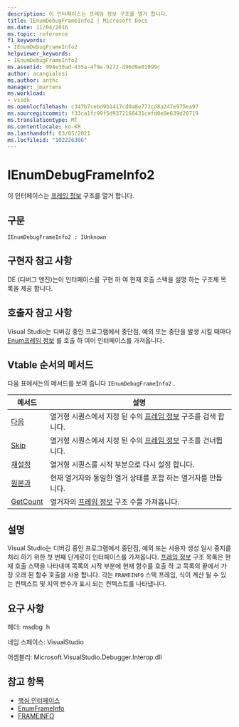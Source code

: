 ```yaml
---
description: 이 인터페이스는 프레임 정보 구조를 열거 합니다.
title: IEnumDebugFrameInfo2 | Microsoft Docs
ms.date: 11/04/2016
ms.topic: reference
f1_keywords:
- IEnumDebugFrameInfo2
helpviewer_keywords:
- IEnumDebugFrameInfo2
ms.assetid: 994e30ad-435a-4f9e-9272-d96d9e01099c
author: acangialosi
ms.author: anthc
manager: jmartens
ms.workload:
- vssdk
ms.openlocfilehash: c347b7cebd9b1417cd0a8e772cd8a247e975ea97
ms.sourcegitcommit: f33ca1fc99f5d9372166431cefd0e0e639d20719
ms.translationtype: MT
ms.contentlocale: ko-KR
ms.lasthandoff: 03/05/2021
ms.locfileid: "102226386"
---
```

# <a name="ienumdebugframeinfo2"></a>IEnumDebugFrameInfo2
이 인터페이스는 [프레임 정보](../../../extensibility/debugger/reference/frameinfo.md) 구조를 열거 합니다.

## <a name="syntax"></a>구문

```
IEnumDebugFrameInfo2 : IUnknown
```

## <a name="notes-for-implementers"></a>구현자 참고 사항
 DE (디버그 엔진)는이 인터페이스를 구현 하 여 현재 호출 스택을 설명 하는 구조체 목록을 제공 합니다.

## <a name="notes-for-callers"></a>호출자 참고 사항
 Visual Studio는 디버깅 중인 프로그램에서 중단점, 예외 또는 중단을 발생 시킬 때마다 [Enum프레임 정보](../../../extensibility/debugger/reference/idebugthread2-enumframeinfo.md) 를 호출 하 여이 인터페이스를 가져옵니다.

## <a name="methods-in-vtable-order"></a>Vtable 순서의 메서드
 다음 표에서는의 메서드를 보여 줍니다 `IEnumDebugFrameInfo2` .

|메서드|설명|
|------------|-----------------|
|[다음](../../../extensibility/debugger/reference/ienumdebugframeinfo2-next.md)|열거형 시퀀스에서 지정 된 수의 [프레임 정보](../../../extensibility/debugger/reference/frameinfo.md) 구조를 검색 합니다.|
|[Skip](../../../extensibility/debugger/reference/ienumdebugframeinfo2-skip.md)|열거형 시퀀스에서 지정 된 수의 [프레임 정보](../../../extensibility/debugger/reference/frameinfo.md) 구조를 건너뜁니다.|
|[재설정](../../../extensibility/debugger/reference/ienumdebugframeinfo2-reset.md)|열거형 시퀀스를 시작 부분으로 다시 설정 합니다.|
|[원본과](../../../extensibility/debugger/reference/ienumdebugframeinfo2-clone.md)|현재 열거자와 동일한 열거 상태를 포함 하는 열거자를 만듭니다.|
|[GetCount](../../../extensibility/debugger/reference/ienumdebugframeinfo2-getcount.md)|열거자의 [프레임 정보](../../../extensibility/debugger/reference/frameinfo.md) 구조 수를 가져옵니다.|

## <a name="remarks"></a>설명
 Visual Studio는 디버깅 중인 프로그램에서 중단점, 예외 또는 사용자 생성 일시 중지를 처리 하기 위한 첫 번째 단계로이 인터페이스를 가져옵니다. [프레임 정보](../../../extensibility/debugger/reference/frameinfo.md) 구조 목록은 현재 호출 스택을 나타내며 목록의 시작 부분에 현재 함수를 호출 하 고 목록의 끝에서 가장 오래 된 함수 호출을 사용 합니다. 각는 `FRAMEINFO` 스택 프레임, 식이 계산 될 수 있는 컨텍스트 및 지역 변수가 표시 되는 컨텍스트를 나타냅니다.

## <a name="requirements"></a>요구 사항
 헤더: msdbg .h

 네임 스페이스: VisualStudio

 어셈블리: Microsoft.VisualStudio.Debugger.Interop.dll

## <a name="see-also"></a>참고 항목
- [핵심 인터페이스](../../../extensibility/debugger/reference/core-interfaces.md)
- [EnumFrameInfo](../../../extensibility/debugger/reference/idebugthread2-enumframeinfo.md)
- [FRAMEINFO](../../../extensibility/debugger/reference/frameinfo.md)
